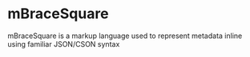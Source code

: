 mBraceSquare
===

mBraceSquare is a markup language used to represent metadata inline using familiar JSON/CSON syntax
